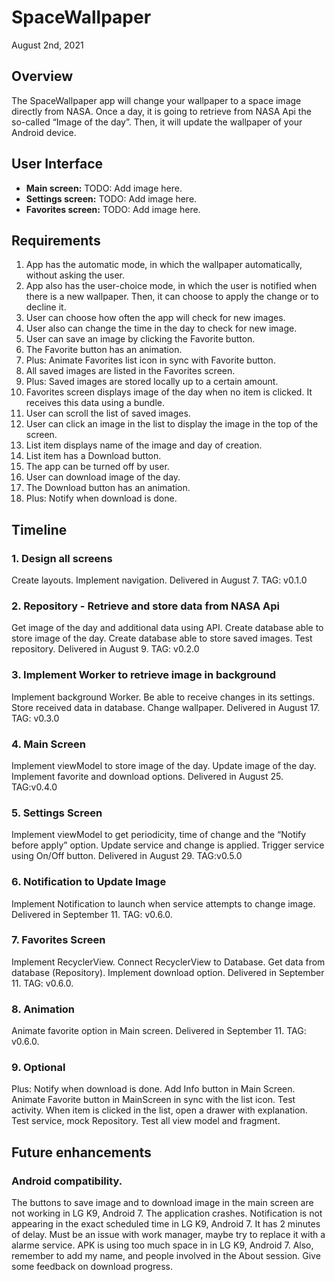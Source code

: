 # SpaceWallpaper
August 2nd, 2021
## Overview
The SpaceWallpaper app will change your wallpaper to a space image directly from NASA. Once a day, it is going to retrieve from NASA Api the so-called “Image of the day”. Then, it will update the wallpaper of your Android device.

## User Interface
- **Main screen:** TODO: Add image here.
- **Settings screen:** TODO: Add image here.
- **Favorites screen:** TODO: Add image here. 

## Requirements
1. App has the automatic mode, in which the wallpaper automatically, without asking the user. 
2. App also has the user-choice mode, in which the user is notified when there is a new wallpaper. Then, it can choose to apply the change or to decline it. 
3. User can choose how often the app will check for new images. 
4. User also can change the time in the day to check for new image. 
5. User can save an image by clicking the Favorite button.
6. The Favorite button has an animation. 
7. Plus: Animate Favorites list icon in sync with Favorite button.
8. All saved images are listed in the Favorites screen.
9. Plus: Saved images are stored locally up to a certain amount.
10. Favorites screen displays image of the day when no item is clicked. It receives this data using a bundle.
11. User can scroll the list of saved images.
12. User can click an image in the list to display the image in the top of the screen.
13. List item displays name of the image and day of creation.
14. List item has a Download button.
15. The app can be turned off by user.
16. User can download image of the day.
17. The Download button has an animation. 
18. Plus: Notify when download is done.

## Timeline
### 1. Design all screens
Create layouts. Implement navigation. 
Delivered in August 7. TAG: v0.1.0
### 2. Repository - Retrieve and store data from NASA Api
Get image of the day and additional data using API. Create database able to store image of the day. Create database able to store saved images. Test repository.
Delivered in August 9. TAG: v0.2.0
### 3. Implement Worker to retrieve image in background
Implement background Worker. Be able to receive changes in its settings. Store received data in database. Change wallpaper. 
Delivered in August 17. TAG: v0.3.0
### 4. Main Screen
Implement viewModel to store image of the day. Update image of the day. Implement favorite and download options.
Delivered in August 25. TAG:v0.4.0
### 5. Settings Screen
Implement viewModel to get periodicity, time of change and the “Notify before apply” option. Update service and change is applied. Trigger service using On/Off button. Delivered in August 29. TAG:v0.5.0
### 6. Notification to Update Image
Implement Notification to launch when service attempts to change image. Delivered in September 11. TAG: v0.6.0.
### 7. Favorites Screen
Implement RecyclerView. Connect RecyclerView to Database. Get data from database (Repository). Implement download option. Delivered in September 11. TAG: v0.6.0.
### 8. Animation
Animate favorite option in Main screen. Delivered in September 11. TAG: v0.6.0.
### 9. Optional
Plus: Notify when download is done. Add Info button in Main Screen. Animate Favorite button in MainScreen in sync with the list icon. Test activity. When item is clicked in the list, open a drawer with explanation. Test service, mock Repository. Test all view model and fragment.

## Future enhancements
### Android compatibility. 
The buttons to save image and to download image in the main screen are not working in LG K9, Android 7. The application crashes.
Notification is not appearing in the exact scheduled time in LG K9, Android 7. It has 2 minutes of delay. Must be an issue with work manager, maybe try to replace it with a alarme service.
APK is using too much space in in LG K9, Android 7. Also, remember to add my name, and people involved in the About session.
Give some feedback on download progress.